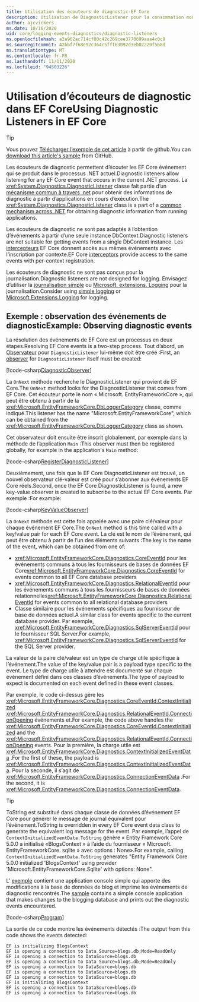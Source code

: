 ```yaml
---
title: Utilisation des écouteurs de diagnostic-EF Core
description: Utilisation de DiagnosticListener pour la consommation mondiale de diagnostics de EF Core
author: ajcvickers
ms.date: 10/16/2020
uid: core/logging-events-diagnostics/diagnostic-listeners
ms.openlocfilehash: a2a962ac714cf80c42c269cee3770699aaa4c0c9
ms.sourcegitcommit: 42bbf7f68e92c364c5fff63092d3eb02229f568d
ms.translationtype: MT
ms.contentlocale: fr-FR
ms.lasthandoff: 11/11/2020
ms.locfileid: "94503226"
---
```

# <a name="using-diagnostic-listeners-in-ef-core"></a><span data-ttu-id="44091-103">Utilisation d’écouteurs de diagnostic dans EF Core</span><span class="sxs-lookup"><span data-stu-id="44091-103">Using Diagnostic Listeners in EF Core</span></span>

> [!TIP]  
> <span data-ttu-id="44091-104">Vous pouvez [Télécharger l’exemple de cet article](https://github.com/dotnet/EntityFramework.Docs/tree/master/samples/core/Miscellaneous/DiagnosticListeners) à partir de github.</span><span class="sxs-lookup"><span data-stu-id="44091-104">You can [download this article's sample](https://github.com/dotnet/EntityFramework.Docs/tree/master/samples/core/Miscellaneous/DiagnosticListeners) from GitHub.</span></span>

<span data-ttu-id="44091-105">Les écouteurs de diagnostic permettent d’écouter les EF Core événement qui se produit dans le processus .NET actuel.</span><span class="sxs-lookup"><span data-stu-id="44091-105">Diagnostic listeners allow listening for any EF Core event that occurs in the current .NET process.</span></span> <span data-ttu-id="44091-106">La <xref:System.Diagnostics.DiagnosticListener> classe fait partie d’un [mécanisme commun à travers .net](https://github.com/dotnet/runtime/blob/master/src/libraries/System.Diagnostics.DiagnosticSource/src/DiagnosticSourceUsersGuide.md) pour obtenir des informations de diagnostic à partir d’applications en cours d’exécution.</span><span class="sxs-lookup"><span data-stu-id="44091-106">The <xref:System.Diagnostics.DiagnosticListener> class is a part of a [common mechanism across .NET](https://github.com/dotnet/runtime/blob/master/src/libraries/System.Diagnostics.DiagnosticSource/src/DiagnosticSourceUsersGuide.md) for obtaining diagnostic information from running applications.</span></span>

<span data-ttu-id="44091-107">Les écouteurs de diagnostic ne sont pas adaptés à l’obtention d’événements à partir d’une seule instance DbContext.</span><span class="sxs-lookup"><span data-stu-id="44091-107">Diagnostic listeners are not suitable for getting events from a single DbContext instance.</span></span> <span data-ttu-id="44091-108">Les [intercepteurs](xref:core/logging-events-diagnostics/interceptors) EF Core donnent accès aux mêmes événements avec l’inscription par contexte.</span><span class="sxs-lookup"><span data-stu-id="44091-108">EF Core [interceptors](xref:core/logging-events-diagnostics/interceptors) provide access to the same events with per-context registration.</span></span>

<span data-ttu-id="44091-109">Les écouteurs de diagnostic ne sont pas conçus pour la journalisation.</span><span class="sxs-lookup"><span data-stu-id="44091-109">Diagnostic listeners are not designed for logging.</span></span> <span data-ttu-id="44091-110">Envisagez d’utiliser la [journalisation simple](xref:core/logging-events-diagnostics/simple-logging) ou [Microsoft. extensions. Logging](xref:core/logging-events-diagnostics/extensions-logging) pour la journalisation.</span><span class="sxs-lookup"><span data-stu-id="44091-110">Consider using [simple logging](xref:core/logging-events-diagnostics/simple-logging) or [Microsoft.Extensions.Logging](xref:core/logging-events-diagnostics/extensions-logging) for logging.</span></span>

## <a name="example-observing-diagnostic-events"></a><span data-ttu-id="44091-111">Exemple : observation des événements de diagnostic</span><span class="sxs-lookup"><span data-stu-id="44091-111">Example: Observing diagnostic events</span></span>

<span data-ttu-id="44091-112">La résolution des événements de EF Core est un processus en deux étapes.</span><span class="sxs-lookup"><span data-stu-id="44091-112">Resolving EF Core events is a two-step process.</span></span> <span data-ttu-id="44091-113">Tout d’abord, un [Observateur](/dotnet/standard/events/observer-design-pattern) pour `DiagnosticListener` lui-même doit être créé :</span><span class="sxs-lookup"><span data-stu-id="44091-113">First, an [observer](/dotnet/standard/events/observer-design-pattern) for `DiagnosticListener` itself must be created:</span></span>

<!--
public class DiagnosticObserver : IObserver<DiagnosticListener>
{
    public void OnCompleted() 
        => throw new NotImplementedException();
    
    public void OnError(Exception error) 
        => throw new NotImplementedException();

    public void OnNext(DiagnosticListener value)
    {
        if (value.Name == DbLoggerCategory.Name) // "Microsoft.EntityFrameworkCore"
        {
            value.Subscribe(new KeyValueObserver());
        }
    }
}
-->
[!code-csharp[DiagnosticObserver](../../../samples/core/Miscellaneous/DiagnosticListeners/Program.cs?name=DiagnosticObserver)]

<span data-ttu-id="44091-114">La `OnNext` méthode recherche le DiagnosticListener qui provient de EF Core.</span><span class="sxs-lookup"><span data-stu-id="44091-114">The `OnNext` method looks for the DiagnosticListener that comes from EF Core.</span></span> <span data-ttu-id="44091-115">Cet écouteur porte le nom « Microsoft. EntityFrameworkCore », qui peut être obtenu à partir de la <xref:Microsoft.EntityFrameworkCore.DbLoggerCategory> classe, comme indiqué.</span><span class="sxs-lookup"><span data-stu-id="44091-115">This listener has the name "Microsoft.EntityFrameworkCore", which can be obtained from the <xref:Microsoft.EntityFrameworkCore.DbLoggerCategory> class as shown.</span></span>

<span data-ttu-id="44091-116">Cet observateur doit ensuite être inscrit globalement, par exemple dans la méthode de l’application `Main` :</span><span class="sxs-lookup"><span data-stu-id="44091-116">This observer must then be registered globally, for example in the application's `Main` method:</span></span>

<!--
        DiagnosticListener.AllListeners.Subscribe(new DiagnosticObserver());
-->
[!code-csharp[RegisterDiagnosticListener](../../../samples/core/Miscellaneous/DiagnosticListeners/Program.cs?name=RegisterDiagnosticListener)]

<span data-ttu-id="44091-117">Deuxièmement, une fois que le EF Core DiagnosticListener est trouvé, un nouvel observateur clé-valeur est créé pour s’abonner aux événements EF Core réels.</span><span class="sxs-lookup"><span data-stu-id="44091-117">Second, once the EF Core DiagnosticListener is found, a new key-value observer is created to subscribe to the actual EF Core events.</span></span> <span data-ttu-id="44091-118">Par exemple :</span><span class="sxs-lookup"><span data-stu-id="44091-118">For example:</span></span>

<!--
public class KeyValueObserver : IObserver<KeyValuePair<string, object>>
{
    public void OnCompleted() 
        => throw new NotImplementedException();
    
    public void OnError(Exception error) 
        => throw new NotImplementedException();

    public void OnNext(KeyValuePair<string, object> value)
    {
        if (value.Key == CoreEventId.ContextInitialized.Name)
        {
            var payload = (ContextInitializedEventData)value.Value;
            Console.WriteLine($"EF is initializing {payload.Context.GetType().Name} ");
        }

        if (value.Key == RelationalEventId.ConnectionOpening.Name)
        {
            var payload = (ConnectionEventData)value.Value;
            Console.WriteLine($"EF is opening a connection to {payload.Connection.ConnectionString} ");
        }
    }
}
-->
[!code-csharp[KeyValueObserver](../../../samples/core/Miscellaneous/DiagnosticListeners/Program.cs?name=KeyValueObserver)]

<span data-ttu-id="44091-119">La `OnNext` méthode est cette fois appelée avec une paire clé/valeur pour chaque événement EF Core.</span><span class="sxs-lookup"><span data-stu-id="44091-119">The `OnNext` method is this time called with a key/value pair for each EF Core event.</span></span> <span data-ttu-id="44091-120">La clé est le nom de l’événement, qui peut être obtenu à partir de l’un des éléments suivants :</span><span class="sxs-lookup"><span data-stu-id="44091-120">The key is the name of the event, which can be obtained from one of:</span></span>

* <span data-ttu-id="44091-121"><xref:Microsoft.EntityFrameworkCore.Diagnostics.CoreEventId> pour les événements communs à tous les fournisseurs de bases de données EF Core</span><span class="sxs-lookup"><span data-stu-id="44091-121"><xref:Microsoft.EntityFrameworkCore.Diagnostics.CoreEventId> for events common to all EF Core database providers</span></span>
* <span data-ttu-id="44091-122"><xref:Microsoft.EntityFrameworkCore.Diagnostics.RelationalEventId> pour les événements communs à tous les fournisseurs de bases de données relationnelles</span><span class="sxs-lookup"><span data-stu-id="44091-122"><xref:Microsoft.EntityFrameworkCore.Diagnostics.RelationalEventId> for events common to all relational database providers</span></span>
* <span data-ttu-id="44091-123">Classe similaire pour les événements spécifiques au fournisseur de base de données actuel.</span><span class="sxs-lookup"><span data-stu-id="44091-123">A similar class for events specific to the current database provider.</span></span> <span data-ttu-id="44091-124">Par exemple, <xref:Microsoft.EntityFrameworkCore.Diagnostics.SqlServerEventId> pour le fournisseur SQL Server.</span><span class="sxs-lookup"><span data-stu-id="44091-124">For example, <xref:Microsoft.EntityFrameworkCore.Diagnostics.SqlServerEventId> for the SQL Server provider.</span></span>

<span data-ttu-id="44091-125">La valeur de la paire clé/valeur est un type de charge utile spécifique à l’événement.</span><span class="sxs-lookup"><span data-stu-id="44091-125">The value of the key/value pair is a payload type specific to the event.</span></span> <span data-ttu-id="44091-126">Le type de charge utile à attendre est documenté sur chaque événement défini dans ces classes d’événements.</span><span class="sxs-lookup"><span data-stu-id="44091-126">The type of payload to expect is documented on each event defined in these event classes.</span></span>

<span data-ttu-id="44091-127">Par exemple, le code ci-dessus gère les <xref:Microsoft.EntityFrameworkCore.Diagnostics.CoreEventId.ContextInitialized> <xref:Microsoft.EntityFrameworkCore.Diagnostics.RelationalEventId.ConnectionOpening> événements et.</span><span class="sxs-lookup"><span data-stu-id="44091-127">For example, the code above handles the <xref:Microsoft.EntityFrameworkCore.Diagnostics.CoreEventId.ContextInitialized> and the <xref:Microsoft.EntityFrameworkCore.Diagnostics.RelationalEventId.ConnectionOpening> events.</span></span> <span data-ttu-id="44091-128">Pour la première, la charge utile est <xref:Microsoft.EntityFrameworkCore.Diagnostics.ContextInitializedEventData> .</span><span class="sxs-lookup"><span data-stu-id="44091-128">For the first of these, the payload is <xref:Microsoft.EntityFrameworkCore.Diagnostics.ContextInitializedEventData>.</span></span> <span data-ttu-id="44091-129">Pour la seconde, il s’agit de <xref:Microsoft.EntityFrameworkCore.Diagnostics.ConnectionEventData> .</span><span class="sxs-lookup"><span data-stu-id="44091-129">For the second, it is <xref:Microsoft.EntityFrameworkCore.Diagnostics.ConnectionEventData>.</span></span>

> [!TIP]
> <span data-ttu-id="44091-130">ToString est substitué dans chaque classe de données d’événement EF Core pour générer le message de journal équivalent pour l’événement.</span><span class="sxs-lookup"><span data-stu-id="44091-130">ToString is overridden in every EF Core event data class to generate the equivalent log message for the event.</span></span> <span data-ttu-id="44091-131">Par exemple, l’appel de `ContextInitializedEventData.ToString` génère « Entity Framework Core 5.0.0 a initialisé «BlogsContext » à l’aide du fournisseur « Microsoft. EntityFrameworkCore. sqlite » avec options : None».</span><span class="sxs-lookup"><span data-stu-id="44091-131">For example, calling `ContextInitializedEventData.ToString` generates "Entity Framework Core 5.0.0 initialized 'BlogsContext' using provider 'Microsoft.EntityFrameworkCore.Sqlite' with options: None".</span></span>

<span data-ttu-id="44091-132">L' [exemple](https://github.com/dotnet/EntityFramework.Docs/tree/master/samples/core/Miscellaneous/DiagnosticListeners) contient une application console simple qui apporte des modifications à la base de données de blog et imprime les événements de diagnostic rencontrés.</span><span class="sxs-lookup"><span data-stu-id="44091-132">The [sample](https://github.com/dotnet/EntityFramework.Docs/tree/master/samples/core/Miscellaneous/DiagnosticListeners) contains a simple console application that makes changes to the blogging database and prints out the diagnostic events encountered.</span></span>

<!--
    public static void Main()
    {
        #region RegisterDiagnosticListener
        DiagnosticListener.AllListeners.Subscribe(new DiagnosticObserver());
        #endregion
        
        using (var context = new BlogsContext())
        {
            context.Database.EnsureDeleted();
            context.Database.EnsureCreated();
            
            context.Add(
                new Blog
                {
                    Name = "EF Blog",
                    Posts =
                    {
                        new Post { Title = "EF Core 3.1!" },
                        new Post { Title = "EF Core 5.0!" }
                    }
                });

            context.SaveChanges();
        }

        using (var context = new BlogsContext())
        {
            var blog = context.Blogs.Include(e => e.Posts).Single();

            blog.Name = "EF Core Blog";
            context.Remove(blog.Posts.First());
            blog.Posts.Add(new Post { Title = "EF Core 6.0!" });

            context.SaveChanges();
        }
        #endregion
    }
-->
[!code-csharp[Program](../../../samples/core/Miscellaneous/DiagnosticListeners/Program.cs?name=Program)]

<span data-ttu-id="44091-133">La sortie de ce code montre les événements détectés :</span><span class="sxs-lookup"><span data-stu-id="44091-133">The output from this code shows the events detected:</span></span>

```output
EF is initializing BlogsContext
EF is opening a connection to Data Source=blogs.db;Mode=ReadOnly
EF is opening a connection to DataSource=blogs.db
EF is opening a connection to Data Source=blogs.db;Mode=ReadOnly
EF is opening a connection to DataSource=blogs.db
EF is opening a connection to DataSource=blogs.db
EF is opening a connection to DataSource=blogs.db
EF is initializing BlogsContext
EF is opening a connection to DataSource=blogs.db
EF is opening a connection to DataSource=blogs.db
```
